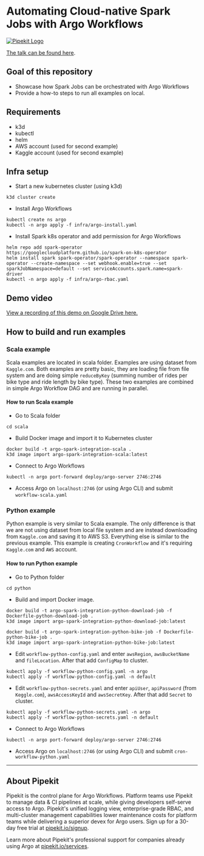 # Automating Cloud-native Spark Jobs with Argo Workflows

[![Pipekit Logo](https://raw.githubusercontent.com/pipekit/talk-demos/main/assets/images/pipekit-logo.png)](https://pipekit.io?utm_campaign=talk-demos)

[The talk can be found here](https://www.youtube.com/watch?v=QV3YKUOiKo0).

## Goal of this repository
- Showcase how Spark Jobs can be orchestrated with Argo Workflows
- Provide a how-to steps to run all examples on local.

## Requirements
- k3d
- kubectl
- helm
- AWS account (used for second example)
- Kaggle account (used for second example)

## Infra setup
- Start a new kubernetes cluster (using k3d)
```
k3d cluster create
```
- Install Argo Workflows
```
kubectl create ns argo
kubectl -n argo apply -f infra/argo-install.yaml
```
- Install Spark k8s operator and add permission for Argo Workflows
```
helm repo add spark-operator https://googlecloudplatform.github.io/spark-on-k8s-operator
helm install spark spark-operator/spark-operator --namespace spark-operator --create-namespace --set webhook.enable=true --set sparkJobNamespace=default --set serviceAccounts.spark.name=spark-driver
kubectl -n argo apply -f infra/argo-rbac.yaml
```

## Demo video
[View a recording of this demo on Google Drive here.](https://drive.google.com/file/d/1HH8oIf1keWXlmutlzcocC0_T-G0l5OJt/view?usp=sharing)

## How to build and run examples

### Scala example
Scala examples are located in scala folder. Examples are using dataset from `Kaggle.com`. Both examples are pretty basic, they are loading file from file system and are doing simple `reduceByKey` (summing number of rides per bike type and ride length by bike type).
These two examples are combined in simple Argo Workflow DAG and are running in parallel.
#### How to run Scala example
- Go to Scala folder
```
cd scala
```
- Build Docker image and import it to Kubernetes cluster
```
docker build -t argo-spark-integration-scala .
k3d image import argo-spark-integration-scala:latest
```
- Connect to Argo Workflows
```
kubectl -n argo port-forward deploy/argo-server 2746:2746
```
- Access Argo on `localhost:2746` (or using Argo CLI) and submit `workflow-scala.yaml`


### Python example
Python example is very similar to Scala example. The only difference is that we are not using dataset from local file system and are instead downloading from `Kaggle.com` and saving it to AWS S3. Everything else is similar to the previous example.
This example is creating `CronWorkflow` and it's requiring `Kaggle.com` and `AWS` account.

#### How to run Python example
- Go to Python folder
```
cd python
```
- Build and import Docker image.
```
docker build -t argo-spark-integration-python-download-job -f Dockerfile-python-download-job .
k3d image import argo-spark-integration-python-download-job:latest

docker build -t argo-spark-integration-python-bike-job -f Dockerfile-python-bike-job .
k3d image import argo-spark-integration-python-bike-job:latest
```
- Edit `workflow-python-config.yaml` and enter `awsRegion`, `awsBucketName` and `fileLocation`. After that add `ConfigMap` to cluster.
```
kubectl apply -f workflow-python-config.yaml -n argo
kubectl apply -f workflow-python-config.yaml -n default
```
- Edit `workflow-python-secrets.yaml` and enter `apiUser`, `apiPassword` (from `Keggle.com`), `awsAccessKeyId` and `awsSecretKey`. After that add `Secret` to cluster.
```
kubectl apply -f workflow-python-secrets.yaml -n argo
kubectl apply -f workflow-python-secrets.yaml -n default
```
- Connect to Argo Workflows
```
kubectl -n argo port-forward deploy/argo-server 2746:2746
```
- Access Argo on `localhost:2746` (or using Argo CLI) and submit `cron-workflow-python.yaml`

---

## About Pipekit

Pipekit is the control plane for Argo Workflows. Platform teams use Pipekit to manage data & CI pipelines at scale, while giving developers self-serve access to Argo. Pipekit's unified logging view, enterprise-grade RBAC, and multi-cluster management capabilities lower maintenance costs for platform teams while delivering a superior devex for Argo users. Sign up for a 30-day free trial at [pipekit.io/signup](https://pipekit.io/signup?utm_campaign=talk-demos).

Learn more about Pipekit's professional support for companies already using Argo at [pipekit.io/services](https://pipekit.io/services?utm_campaign=talk-demos).

